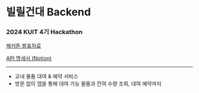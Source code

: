 # 빌릴건대 Backend

### 2024 KUIT 4기 Hackathon

[해커톤 발표자료](https://drive.google.com/file/d/1UigdqcS1Xxv3pUiZ1DGT1Mi3vzqPXMKT/view)

[API 명세서 (Notion)](https://www.notion.so/API-175d2d158969812d9023e79f1ff440b4?source=copy_link)


---

- 교내 물품 대여 & 예약 서비스
- 방문 없이 앱을 통해 대여 가능 물품과 잔여 수량 조회, 대여 예약까지
